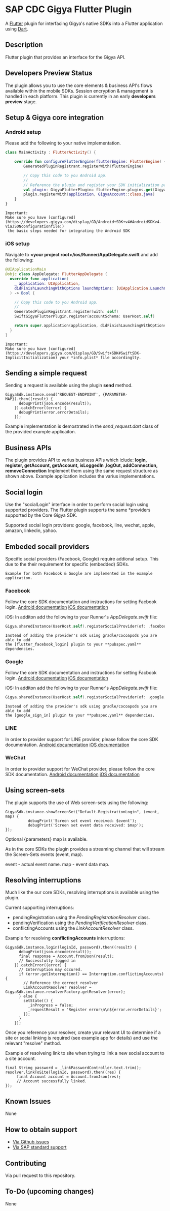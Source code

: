 # SAP CDC Gigya Flutter Plugin

A [Flutter](https://flutter.dev) plugin for interfacing Gigya's native SDKs into a Flutter application using [Dart](https://dart.dev).

## Description
Flutter plugin that provides an interface for the Gigya API.

## Developers Preview Status
The plugin allows you to use the core elements & business API's flows available within the mobile SDKs.
Session encryption & management is handled in each platform. This plugin is currently in an early **developers preview** stage.

## Setup & Gigya core integration

### Android setup

Please add the following to your native implementation.

```kotlin
class MainActivity : FlutterActivity() {

    override fun configureFlutterEngine(flutterEngine: FlutterEngine) {
        GeneratedPluginRegistrant.registerWith(flutterEngine)

        // Copy this code to you Android app.
        //
        // Reference the plugin and register your SDK initialization parameters.
        val plugin: GigyaFlutterPlugin= flutterEngine.plugins.get(GigyaFlutterPlugin::class.java) as GigyaFlutterPlugin
        plugin.registerWith(application, GigyaAccount::class.java)
    }
}
```

```
Important:
Make sure you have [configured](https://developers.gigya.com/display/GD/Android+SDK+v4#AndroidSDKv4-ViaJSONconfigurationfile:)
 the basic steps needed for integrating the Android SDK
```

### iOS setup

Navigate to **\<your project root\>/ios/Runner/AppDelegate.swift** and add the following:

```swift
@UIApplicationMain
@objc class AppDelegate: FlutterAppDelegate {
  override func application(
    _ application: UIApplication,
    didFinishLaunchingWithOptions launchOptions: [UIApplication.LaunchOptionsKey: Any]?
  ) -> Bool {

    // Copy this code to you Android app.
    //
    GeneratedPluginRegistrant.register(with: self)
    SwiftGigyaFlutterPlugin.register(accountSchema: UserHost.self)

    return super.application(application, didFinishLaunchingWithOptions: launchOptions)
  }
}
```

```
Important:
Make sure you have [configured](https://developers.gigya.com/display/GD/Swift+SDK#SwiftSDK-ImplicitInitialization) your *info.plist* file accordinglty.
```

## Sending a simple request

Sending a request is available using the plugin **send** method.
```
GigyaSdk.instance.send('REQUEST-ENDPOINT', {PARAMETER-MAP}).then((result) {
      debugPrint(json.encode(result));
    }).catchError((error) {
      debugPrint(error.errorDetails);
    });
```
Example implementation is demostrated in the *send_request.dart* class of the provided example applicaiton.

## Business APIs

The plugin provides API to varius business APIs which iclude:
**login, register, getAccount, getAccount, isLoggedIn ,logOut, addConnection, removeConnection**
Implement them using the same request structure as shown above. 
Example application includes the varius implementations.

## Social login

Use the "socialLogin" interface in order to perform social login using supported providers.
The Flutter plugin supports the same *providers supported by the Core Gigya SDK.

Supported social login providers:
google, facebook, line, wechat, apple, amazon, linkedin, yahoo.

## Embeded socail providers

Specific social providers (Facebook, Google) require addional setup. This due to the their
requirement for specific (embedded) SDKs.
```
Example for both Facebook & Google are implemented in the example application.
```

### Facebook

Follow the core SDK documentation and instructions for setting Facbook login.
[Android documentation](https://sap.github.io/gigya-android-sdk/sdk-core/#facebook)
[iOS documentation](https://sap.github.io/gigya-android-sdk/sdk-core/#facebook)

iOS: In additon add the following to your Runner's *AppDelegate.swift* file:
```swift
Gigya.sharedInstance(UserHost.self).registerSocialProvider(of: .facebook, wrapper: FacebookWrapper())
```

```
Instead of adding the provider's sdk using gradle/cocoapods you are able to add
the [flutter_facebook_login] plugin to your **pubspec.yaml** dependencies.
```

### Google

Follow the core SDK documentation and instructions for setting Facbook login.
[Android documentation](https://sap.github.io/gigya-android-sdk/sdk-core/#google)
[iOS documentation](https://sap.github.io/gigya-swift-sdk/GigyaSwift/#google)

iOS: In additon add the following to your Runner's *AppDelegate.swift* file:
```swift
Gigya.sharedInstance(UserHost.self).registerSocialProvider(of: .google, wrapper: GoogleWrapper())
```

```
Instead of adding the provider's sdk using gradle/cocoapods you are able to add
the [google_sign_in] plugin to your **pubspec.yaml** dependencies.
```

### LINE

In order to provider support for LINE provider, please follow the core SDK documentation.
[Android documentation](https://sap.github.io/gigya-android-sdk/sdk-core/#line)
[iOS documentation](https://sap.github.io/gigya-swift-sdk/GigyaSwift/#line)

### WeChat

In order to provider support for WeChat provider, please follow the core SDK documentation.
[Android documentation](https://sap.github.io/gigya-android-sdk/sdk-core/#wechat)
[iOS documentation](https://sap.github.io/gigya-swift-sdk/GigyaSwift/#wechat)


## Using screen-sets

The plugin supports the use of Web screen-sets using the following:
```
GigyaSdk.instance.showScreenSet("Default-RegistrationLogin", (event, map) {
          debugPrint('Screen set event received: $event');
          debugPrint('Screen set event data received: $map');
});
```
Optional {parameters} map is available.

As in the core SDKs the plugin provides a streaming channel that will stream the
Screen-Sets events (event, map).

event - actual event name.
map - event data map.

## Resolving interruptions

Much like the our core SDKs, resolving interruptions is available using the plugin.

Current supporting interruptions:
* pendingRegistration using the *PendingRegistrationResolver* class.
* pendingVerification using the *PendingVerificationResolver* class.
* conflictingAccounts using the *LinkAccountResolver* class.

Example for resolving **conflictingAccounts** interruptions:
```
GigyaSdk.instance.login(loginId, password).then((result) {
      debugPrint(json.encode(result));
      final response = Account.fromJson(result);
      // Successfully logged in
    }).catchError((error) {
      // Interruption may occured.
      if (error.getInterruption() == Interruption.conflictingAccounts) {
        // Reference the correct resolver
        LinkAccountResolver resolver = GigyaSdk.instance.resolverFactory.getResolver(error);
      } else {
        setState(() {
          _inProgress = false;
          _requestResult = 'Register error\n\n${error.errorDetails}';
        });
      }
    });
```
Once you reference your resolver, create your relevant UI to determine if a site or social linking is
required (see example app for details) and use the relevant "resolve" method.

Example of resolveing link to site when trying to link a new social account to a site account.
```
final String password = _linkPasswordController.text.trim();
resolver.linkToSite(loginId, password).then((res) {
     final Account account = Account.fromJson(res);
     // Account successfully linked.
});
```

## Known Issues
None

## How to obtain support
* [Via Github issues](https://github.com/SAP/gigya-flutter-plugin/issues)
* [Via SAP standard support](https://developers.gigya.com/display/GD/Opening+A+Support+Incident)

## Contributing
Via pull request to this repository.

## To-Do (upcoming changes)
None
